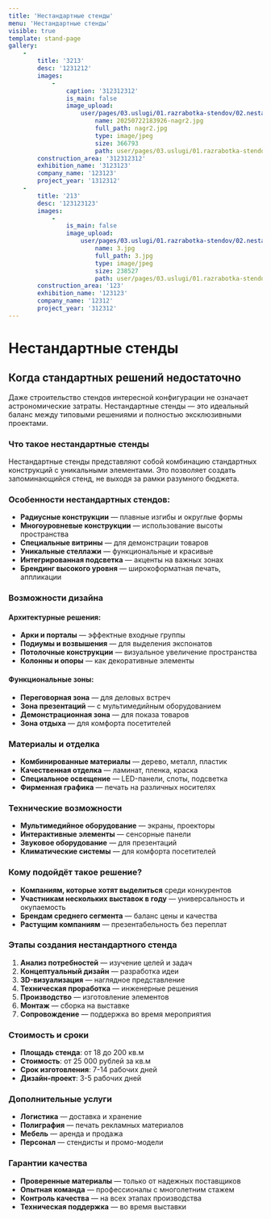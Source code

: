 ```yaml
---
title: 'Нестандартные стенды'
menu: 'Нестандартные стенды'
visible: true
template: stand-page
gallery:
    -
        title: '3213'
        desc: '1231212'
        images:
            -
                caption: '312312312'
                is_main: false
                image_upload:
                    user/pages/03.uslugi/01.razrabotka-stendov/02.nestandart/20250722183926-nagr2.jpg:
                        name: 20250722183926-nagr2.jpg
                        full_path: nagr2.jpg
                        type: image/jpeg
                        size: 366793
                        path: user/pages/03.uslugi/01.razrabotka-stendov/02.nestandart/20250722183926-nagr2.jpg
        construction_area: '312312312'
        exhibition_name: '3123123'
        company_name: '123123'
        project_year: '1312312'
    -
        title: '213'
        desc: '123123123'
        images:
            -
                is_main: false
                image_upload:
                    user/pages/03.uslugi/01.razrabotka-stendov/02.nestandart/3.jpg:
                        name: 3.jpg
                        full_path: 3.jpg
                        type: image/jpeg
                        size: 238527
                        path: user/pages/03.uslugi/01.razrabotka-stendov/02.nestandart/3.jpg
        construction_area: '123'
        exhibition_name: '123123'
        company_name: '12312'
        project_year: '312312'
---
```


# Нестандартные стенды

## Когда стандартных решений недостаточно

Даже строительство стендов интересной конфигурации не означает астрономические затраты. Нестандартные стенды — это идеальный баланс между типовыми решениями и полностью эксклюзивными проектами.

### Что такое нестандартные стенды

Нестандартные стенды представляют собой комбинацию стандартных конструкций с уникальными элементами. Это позволяет создать запоминающийся стенд, не выходя за рамки разумного бюджета.

### Особенности нестандартных стендов:

- **Радиусные конструкции** — плавные изгибы и округлые формы
- **Многоуровневые конструкции** — использование высоты пространства
- **Специальные витрины** — для демонстрации товаров
- **Уникальные стеллажи** — функциональные и красивые
- **Интегрированная подсветка** — акценты на важных зонах
- **Брендинг высокого уровня** — широкоформатная печать, аппликации

### Возможности дизайна

#### Архитектурные решения:
- **Арки и порталы** — эффектные входные группы
- **Подиумы и возвышения** — для выделения экспонатов
- **Потолочные конструкции** — визуальное увеличение пространства
- **Колонны и опоры** — как декоративные элементы

#### Функциональные зоны:
- **Переговорная зона** — для деловых встреч
- **Зона презентаций** — с мультимедийным оборудованием
- **Демонстрационная зона** — для показа товаров
- **Зона отдыха** — для комфорта посетителей

### Материалы и отделка

- **Комбинированные материалы** — дерево, металл, пластик
- **Качественная отделка** — ламинат, пленка, краска
- **Специальное освещение** — LED-панели, споты, подсветка
- **Фирменная графика** — печать на различных носителях

### Технические возможности

- **Мультимедийное оборудование** — экраны, проекторы
- **Интерактивные элементы** — сенсорные панели
- **Звуковое оборудование** — для презентаций
- **Климатические системы** — для комфорта посетителей

### Кому подойдёт такое решение?

- **Компаниям, которые хотят выделиться** среди конкурентов
- **Участникам нескольких выставок в году** — универсальность и окупаемость
- **Брендам среднего сегмента** — баланс цены и качества
- **Растущим компаниям** — презентабельность без переплат

### Этапы создания нестандартного стенда

1. **Анализ потребностей** — изучение целей и задач
2. **Концептуальный дизайн** — разработка идеи
3. **3D-визуализация** — наглядное представление
4. **Техническая проработка** — инженерные решения
5. **Производство** — изготовление элементов
6. **Монтаж** — сборка на выставке
7. **Сопровождение** — поддержка во время мероприятия

### Стоимость и сроки

- **Площадь стенда**: от 18 до 200 кв.м
- **Стоимость**: от 25 000 рублей за кв.м
- **Срок изготовления**: 7-14 рабочих дней
- **Дизайн-проект**: 3-5 рабочих дней

### Дополнительные услуги

- **Логистика** — доставка и хранение
- **Полиграфия** — печать рекламных материалов
- **Мебель** — аренда и продажа
- **Персонал** — стендисты и промо-модели

### Гарантии качества

- **Проверенные материалы** — только от надежных поставщиков
- **Опытная команда** — профессионалы с многолетним стажем
- **Контроль качества** — на всех этапах производства
- **Техническая поддержка** — во время выставки 